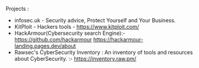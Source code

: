 Projects :
- infosec.uk - Security advice, Protect Yourself and Your Business.
- KitPloit - Hackers tools - https://www.kitploit.com/
- HackArmour(Cybersecurity search Engine):- https://github.com/hackarmour https://hackarmour-landing.pages.dev/about
- Rawsec's CyberSecurity Inventory : An inventory of tools and resources about CyberSecurity. :- https://inventory.raw.pm/

